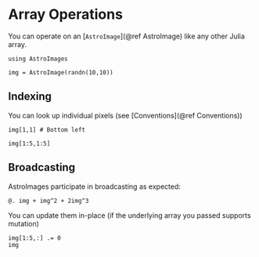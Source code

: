 # Array Operations

You can operate on an [`AstroImage`](@ref AstroImage) like any other Julia array.


```@example 1
using AstroImages

img = AstroImage(randn(10,10))
```

## Indexing
You can look up individual pixels (see [Conventions](@ref Conventions))
```@example 1
img[1,1] # Bottom left
```

```@example 1
img[1:5,1:5]
```

## Broadcasting
AstroImages participate in broadcasting as expected:
```@example 1
@. img + img^2 + 2img^3
```

You can update them in-place (if the underlying array you passed supports mutation)
```@example 1
img[1:5,:] .= 0
img
```




